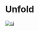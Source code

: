 # Unfold

[![ci](https://github.com/rcaelers/unfold/actions/workflows/build.yml/badge.svg)](https://github.com/rcaelers/unfold/actions/workflows/build.yml)
